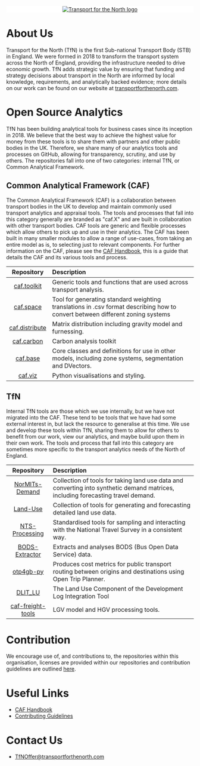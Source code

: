 <div align="center" style="background-color: white;">
<a href="https://www.transportforthenorth.com/">
<img src="https://www.transportforthenorth.com/wp-content/themes/tfn-theme/img/logo.svg"
  alt="Transport for the North logo">
</a>
</div>

# About Us

Transport for the North (TfN) is the first Sub-national Transport Body (STB) in England. We were formed in 2018 to transform the transport system across the North of England, providing the infrastructure needed to drive economic growth.
TfN adds strategic value by ensuring that funding and strategy decisions about transport in the North are informed by local knowledge, requirements, and analytically backed evidence; more details on our work can be found on our website at [transportforthenorth.com](https://www.transportforthenorth.com/).

# Open Source Analytics

TfN has been building analytical tools for business cases since its inception in 2018. We believe that the best way to achieve the highest value for money from these tools is to share them with partners and other public bodies in the UK. Therefore, we share many of our analytics tools and processes on GitHub, allowing for transparency, scrutiny, and use by others.
The repositories fall into one of two categories: internal TfN, or Common Analytical Framework.

## Common Analytical Framework (CAF)

The Common Analytical Framework (CAF) is a collaboration between transport bodies in the UK to develop and maintain commonly used transport analytics and appraisal tools.
The tools and processes that fall into this category generally are branded as "caf.X" and are built in collaboration with other transport bodies. CAF tools are generic and flexible processes which allow others to pick up and use in their analytics. The CAF has been built in many smaller modules to allow a range of use-cases, from taking an entire model as is, to selecting just to relevant components.
For further information on the CAF, please see the [CAF Handbook](https://transport-for-the-north.github.io/CAF-Handbook), this is a guide that details the CAF and its various tools and process.

| Repository                                                                        | Description                                                 |
| :-------------------------------------------------------------------------------: | :---------------------------------------------------------- |
| [caf.toolkit](https://github.com/Transport-for-the-North/caf.toolkit)             | Generic tools and functions that are used across transport analysis. |
| [caf.space](https://github.com/Transport-for-the-North/caf.space)                 | Tool for generating standard weighting translations in .csv format describing how to convert between different zoning systems |
| [caf.distribute](https://github.com/Transport-for-the-North/caf.distribute)       | Matrix distribution including gravity model and furnessing. |
| [caf.carbon](https://github.com/Transport-for-the-North/caf.carbon)               | Carbon analysis toolkit |
| [caf.base](https://github.com/Transport-for-the-North/caf.base)                   | Core classes and definitions for use in other models, including zone systems, segmentation and DVectors. |
| [caf.viz](https://github.com/Transport-for-the-North/caf.viz)                     | Python visualisations and styling. |

## TfN

Internal TfN tools are those which we use internally, but we have not migrated into the CAF. These tend to be tools that we have had some external interest in, but lack the resource to generalise at this time.
We use and develop these tools within TfN, sharing them to allow for others to benefit from our work, view our analytics, and maybe build upon them in their own work.
The tools and process that fall into this category are sometimes more specific to the transport analytics needs of the North of England.

| Repository                                                                        | Description                                                            |
| :-------------------------------------------------------------------------------: | :--------------------------------------------------------------------- |
| [NorMITs-Demand](https://github.com/Transport-for-the-North/NorMITs-Demand)       | Collection of tools for taking land use data and converting into synthetic demand matrices, including forecasting travel demand. |
| [Land-Use](https://github.com/Transport-for-the-North/Land-Use)                   | Collection of tools for generating and forecasting detailed land use data. |
| [NTS-Processing](https://github.com/Transport-for-the-North/NTS-Processing)       | Standardised tools for sampling and interacting with the National Travel Survey in a consistent way. |
| [BODS-Extractor](https://github.com/Transport-for-the-North/BODS-Extractor)       | Extracts and analyses BODS (Bus Open Data Service) data. |
| [otp4gb-py](https://github.com/Transport-for-the-North/otp4gb-py)                 | Produces cost metrics for public transport routing between origins and destinations using Open Trip Planner. |
| [DLIT_LU](https://github.com/Transport-for-the-North/DLIT_LU)                     | The Land Use Component of the Development Log Integration Tool |
| [caf-freight-tools](https://github.com/Transport-for-the-North/caf-freight-tools) | LGV model and HGV processing tools. |

# Contribution

We encourage use of, and contributions to, the repositories within this organisation, licenses are provided within our repositories and contribution guidelines are outlined [here](https://github.com/Transport-for-the-North/.github/blob/main/CONTRIBUTING.rst).

# Useful Links

- [CAF Handbook](https://transport-for-the-north.github.io/CAF-Handbook)
- [Contributing Guidelines](https://github.com/Transport-for-the-North/.github/blob/main/CONTRIBUTING.rst)

# Contact Us

- <TfNOffer@transportforthenorth.com>
